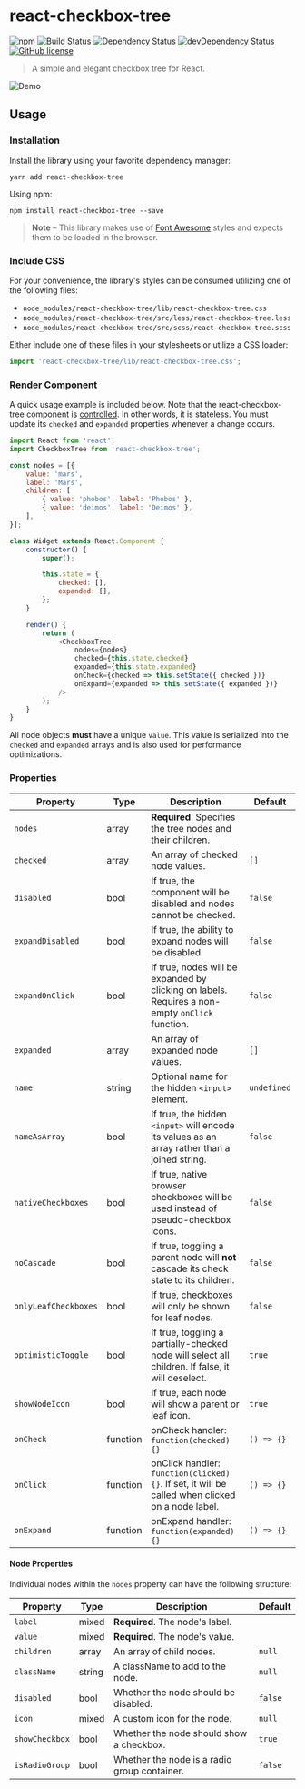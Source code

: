 # react-checkbox-tree

[![npm](https://img.shields.io/npm/v/react-checkbox-tree.svg?style=flat-square)](https://www.npmjs.com/package/react-checkbox-tree)
[![Build Status](https://img.shields.io/travis/jakezatecky/react-checkbox-tree/master.svg?style=flat-square)](https://travis-ci.org/jakezatecky/react-checkbox-tree)
[![Dependency Status](https://img.shields.io/david/jakezatecky/react-checkbox-tree.svg?style=flat-square)](https://david-dm.org/jakezatecky/react-checkbox-tree)
[![devDependency Status](https://david-dm.org/jakezatecky/react-checkbox-tree/dev-status.svg?style=flat-square)](https://david-dm.org/jakezatecky/react-checkbox-tree?type=dev)
[![GitHub license](https://img.shields.io/badge/license-MIT-blue.svg?style=flat-square)](https://raw.githubusercontent.com/jakezatecky/react-checkbox-tree/master/LICENSE.txt)

> A simple and elegant checkbox tree for React.

![Demo](demo.gif)

## Usage

### Installation

Install the library using your favorite dependency manager:

``` shell
yarn add react-checkbox-tree
```

Using npm:

```
npm install react-checkbox-tree --save
```

> **Note** &ndash; This library makes use of [Font Awesome](http://fontawesome.io/) styles and expects them to be loaded in the browser.


### Include CSS

For your convenience, the library's styles can be consumed utilizing one of the following files:

* `node_modules/react-checkbox-tree/lib/react-checkbox-tree.css`
* `node_modules/react-checkbox-tree/src/less/react-checkbox-tree.less`
* `node_modules/react-checkbox-tree/src/scss/react-checkbox-tree.scss`

Either include one of these files in your stylesheets or utilize a CSS loader:

``` javascript
import 'react-checkbox-tree/lib/react-checkbox-tree.css';
```


### Render Component

A quick usage example is included below. Note that the react-checkbox-tree component is [controlled](https://facebook.github.io/react/docs/forms.html#controlled-components). In other words, it is stateless. You must update its `checked` and `expanded` properties whenever a change occurs.

``` javascript
import React from 'react';
import CheckboxTree from 'react-checkbox-tree';

const nodes = [{
    value: 'mars',
    label: 'Mars',
    children: [
        { value: 'phobos', label: 'Phobos' },
        { value: 'deimos', label: 'Deimos' },
    ],
}];

class Widget extends React.Component {
    constructor() {
        super();

        this.state = {
            checked: [],
            expanded: [],
        };
    }

    render() {
        return (
            <CheckboxTree
                nodes={nodes}
                checked={this.state.checked}
                expanded={this.state.expanded}
                onCheck={checked => this.setState({ checked })}
                onExpand={expanded => this.setState({ expanded })}
            />
        );
    }
}
```

All node objects **must** have a unique `value`. This value is serialized into the `checked` and `expanded` arrays and is also used for performance optimizations.

### Properties

| Property             | Type     | Description                                                                                      | Default     |
| -------------------- | -------- | ------------------------------------------------------------------------------------------------ | ----------- |
| `nodes`              | array    | **Required**. Specifies the tree nodes and their children.                                       |             |
| `checked`            | array    | An array of checked node values.                                                                 | `[]`        |
| `disabled`           | bool     | If true, the component will be disabled and nodes cannot be checked.                             | `false`     |
| `expandDisabled`     | bool     | If true, the ability to expand nodes will be disabled.                                           | `false`     |
| `expandOnClick`      | bool     | If true, nodes will be expanded by clicking on labels. Requires a non-empty `onClick` function.  | `false`     |
| `expanded`           | array    | An array of expanded node values.                                                                | `[]`        |
| `name`               | string   | Optional name for the hidden `<input>` element.                                                  | `undefined` |
| `nameAsArray`        | bool     | If true, the hidden `<input>` will encode its values as an array rather than a joined string.    | `false`     |
| `nativeCheckboxes`   | bool     | If true, native browser checkboxes will be used instead of pseudo-checkbox icons.                | `false`     |
| `noCascade`          | bool     | If true, toggling a parent node will **not** cascade its check state to its children.            | `false`     |
| `onlyLeafCheckboxes` | bool     | If true, checkboxes will only be shown for leaf nodes.                                           | `false`     |
| `optimisticToggle`   | bool     | If true, toggling a partially-checked node will select all children. If false, it will deselect. | `true`      |
| `showNodeIcon`       | bool     | If true, each node will show a parent or leaf icon.                                              | `true`      |
| `onCheck`            | function | onCheck handler: `function(checked) {}`                                                          | `() => {}`  |
| `onClick`            | function | onClick handler: `function(clicked) {}`. If set, it will be called when clicked on a node label. | `() => {}`  |
| `onExpand`           | function | onExpand handler: `function(expanded) {}`                                                        | `() => {}`  |

#### Node Properties

Individual nodes within the `nodes` property can have the following structure:

| Property       | Type   | Description                                  | Default |
| -------------- | ------ | -------------------------------------------  | ------- |
| `label`        | mixed  | **Required**. The node's label.              |         |
| `value`        | mixed  | **Required**. The node's value.              |         |
| `children`     | array  | An array of child nodes.                     | `null`  |
| `className`    | string | A className to add to the node.              | `null`  |
| `disabled`     | bool   | Whether the node should be disabled.         | `false` |
| `icon`         | mixed  | A custom icon for the node.                  | `null`  |
| `showCheckbox` | bool   | Whether the node should show a checkbox.     | `true`  |
| `isRadioGroup` | bool   | Whether the node is a radio group container. | `false` |
